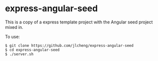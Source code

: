 express-angular-seed
====================

This is a copy of a express template project with the Angular seed project mixed in.

To use:

    $ git clone https://github.com/jlcheng/express-angular-seed
    $ cd express-angular-seed
    $ ./server.sh
